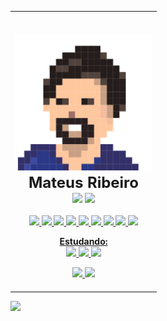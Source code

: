 <table>
  <tr align="center">
    <td>
      <br>
      <img width="100px" height="1"><br>
      <img src="https://raw.githubusercontent.com/EnigmA737/Root/09fa2444fd0aa781e8d3b44a8d320cde9966be7c/eu.svg" width="220px" height="220px"><br>
       <span><b style="font-size:18pt;">Mateus Ribeiro</b></span><br><sub>
      <a href="https://twitter.com/MateWs_" alt="Twitter" target="_blank"><img src="https://img.shields.io/badge/Twitter-%2300acee.svg?&style=flat-square&logo=Twitter&logoColor=white" style="max-width: 120%;height: 28px;"></a>        
      <a href="https://www.linkedin.com/in/mateus7" alt="Linkedin" target="_blank"><img src="https://img.shields.io/badge/LinkedIn-%230077B5.svg?&style=flat-square&logo=linkedin&logoColor=white" style="max-width: 120%;height: 28px;"></a>
      </sub><br><br>
<a href="#" title='GitHub em construção'>
<img src="https://img.shields.io/badge/Microsoft_Excel-217346?style=for-the-badge&logo=microsoft-excel&logoColor=white" style="max-width: 120%;height: 25px;"/>
<img src="https://img.shields.io/badge/Python-14354C?style=for-the-badge&logo=python&logoColor=white" style="max-width: 120%;height: 25px;"/>
<img src="https://img.shields.io/badge/PHP-777BB4?style=for-the-badge&logo=php&logoColor=white" style="max-width: 120%;height: 25px;"/>
<img src="https://img.shields.io/badge/MySQL-00000F?style=for-the-badge&logo=mysql&logoColor=white" style="max-width: 120%;height: 25px;"/>
<img src="https://img.shields.io/badge/HTML-239120?style=for-the-badge&logo=html5&logoColor=white" style="max-width: 120%;height: 25px;"/>
<img src="https://img.shields.io/badge/CSS-239120?&style=for-the-badge&logo=css3&logoColor=white" style="max-width: 120%;height: 25px;"/>
<img src="https://img.shields.io/badge/Bootstrap-563D7C?style=for-the-badge&logo=bootstrap&logoColor=white" style="max-width: 120%;height: 25px;"/>
<img src="https://img.shields.io/badge/C-00599C?style=for-the-badge&logo=c&logoColor=white" style="max-width: 120%;height: 25px;"/>
<img src="https://aleen42.github.io/badges/src/photoshop.svg" style="max-width: 120%;height: 25px;"/>

<b>Estudando:</b><br>
<img src="https://img.shields.io/badge/JavaScript-323330?style=for-the-badge&logo=javascript&logoColor=F7DF1E" style="max-width: 120%;height: 25px;"/>
<img src="https://img.shields.io/badge/TypeScript-007ACC?style=for-the-badge&logo=typescript&logoColor=white" style="max-width: 120%;height: 25px;"/>
<img src="https://img.shields.io/badge/Angular-DD0031?style=for-the-badge&logo=angular&logoColor=white" style="max-width: 120%;height: 25px;"/>
      <br>
  </a>
<div>
  <a href="https://github.com/EnigmA737">
  <img height="170em" src="https://github-readme-stats.vercel.app/api?username=EnigmA737&show_icons=true&theme=dark&include_all_commits=true&count_private=true"/>
  <img height="170em" src="https://github-readme-stats.vercel.app/api/top-langs/?username=EnigmA737&layout=compact&langs_count=7&theme=dark"/>
</div>      <img width="100%" height="1">
    </td>
    
  </tr>
</table>

![](https://komarev.com/ghpvc/?username=EnigmA737&color=fcba03&style=for-the-badge)
